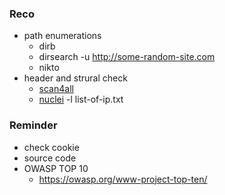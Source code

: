 
### Reco
- path enumerations 
	- dirb
	- dirsearch -u http://some-random-site.com
	- nikto
- header and strural check
	- [scan4all](https://github.com/hktalent/scan4all)
	- [nuclei](https://github.com/projectdiscovery/nuclei) -l list-of-ip.txt


### Reminder
- check cookie
- source code 
- OWASP TOP 10
	- https://owasp.org/www-project-top-ten/